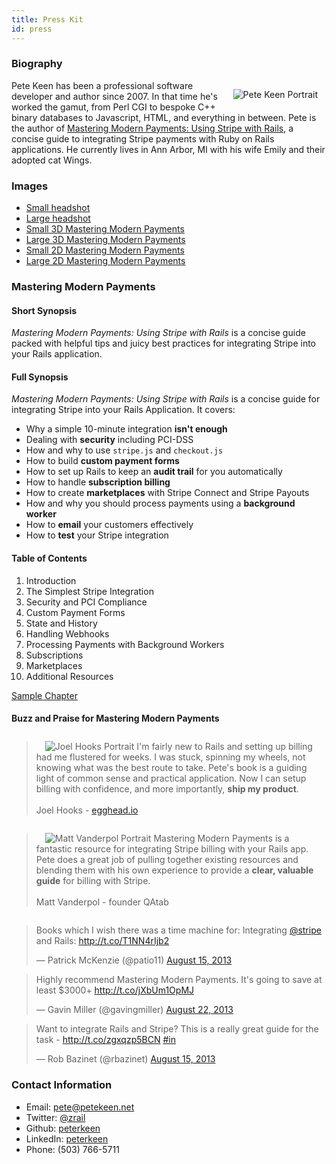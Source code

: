 ```yaml
---
title: Press Kit
id: press
---
```


### Biography

<p>
<img class="thumbnail" src="https://d2s7foagexgnc2.cloudfront.net/files/54919f94183b56488a1e/me-small.png" style="float:right;margin:1em" alt="Pete Keen Portrait">
Pete Keen has been a professional software developer and author since 2007. In that time he's worked the gamut, from Perl CGI to bespoke C++ binary databases to Javascript, HTML, and everything in between. Pete is the author of <a href="https://www.petekeen.net/mastering-modern-payments">Mastering Modern Payments: Using Stripe with Rails</a>, a concise guide to integrating Stripe payments with Ruby on Rails applications. He currently lives in Ann Arbor, MI with his wife Emily and their adopted cat Wings.
</p>

### Images

* [Small headshot](https://d2s7foagexgnc2.cloudfront.net/files/54919f94183b56488a1e/me-small.png)
* [Large headshot](https://d2s7foagexgnc2.cloudfront.net/files/afe3b485fe17d72e13bd/me.png)
* [Small 3D Mastering Modern Payments](https://d2s7foagexgnc2.cloudfront.net/files/9e8485ea8977967c7fe7/paperbacklandscape-1.png)
* [Large 3D Mastering Modern Payments](https://d2s7foagexgnc2.cloudfront.net/files/22bcd13dfa8a8d0df759/paperbacklandscape-1.jpg)
* [Small 2D Mastering Modern Payments](https://d2s7foagexgnc2.cloudfront.net/files/20608517c3d6f8fc6d83/cover_card_small.png)
* [Large 2D Mastering Modern Payments](https://d2s7foagexgnc2.cloudfront.net/files/0324e1c09b2d8ea1a8d0/cover_card.png)

### Mastering Modern Payments

#### Short Synopsis

*Mastering Modern Payments: Using Stripe with Rails* is a concise guide packed with helpful tips and juicy best practices for integrating Stripe into your Rails application.

#### Full Synopsis

*Mastering Modern Payments: Using Stripe with Rails* is a concise guide for integrating Stripe into your Rails Application. It covers:

* Why a simple 10-minute integration <strong>isn't enough</strong>
* Dealing with <strong>security</strong> including PCI-DSS
* How and why to use <code>stripe.js</code> and <code>checkout.js</code>
* How to build <strong>custom payment forms</strong>
* How to set up Rails to keep an <strong>audit trail</strong> for you automatically
* How to handle <strong>subscription billing</strong>
* How to create <strong>marketplaces</strong> with Stripe Connect and Stripe Payouts
* How and why you should process payments using a <strong>background worker</strong>
* How to <strong>email</strong> your customers effectively
* How to <strong>test</strong> your Stripe integration

#### Table of Contents

<ol>
<li>Introduction
<li>The Simplest Stripe Integration
<li>Security and PCI Compliance
<li>Custom Payment Forms
<li>State and History
<li>Handling Webhooks
<li>Processing Payments with Background Workers
<li>Subscriptions
<li>Marketplaces
<li>Additional Resources
</ol>

[Sample Chapter](https://d2s7foagexgnc2.cloudfront.net/files/d9ed6537b33af1b9b867/mastering-modern-payments-sample-chapter.pdf)

#### Buzz and Praise for Mastering Modern Payments

<div style="margin-bottom: 2em; margin-top: 2em;">
  <blockquote>
    <img class="thumbnail pull-right" src="https://d2s7foagexgnc2.cloudfront.net/files/44c0588613cc0bdf47cf/joel_hooks.jpg" style="margin-left: 1em;" alt="Joel Hooks Portrait">
      I'm fairly new to Rails and setting up billing had me flustered for weeks. I was stuck, spinning my wheels, not knowing what was the best route to take. Pete's book is a guiding light of common sense and practical application. Now I can setup billing with confidence, and more importantly, <strong>ship my product</strong>.
      <br><br>
      Joel Hooks - <a href="http://egghead.io">egghead.io</a>
  </blockquote>
</div>

<div style="margin-bottom: 2em; margin-top: 2em;">
  <blockquote>
    <img class="thumbnail pull-right" src="https://d2s7foagexgnc2.cloudfront.net/files/2a34b4be575a85bdf517/matt_vanderpol.jpg" style="margin-left: 1em;" alt="Matt Vanderpol Portrait">
      Mastering Modern Payments is a fantastic resource for integrating Stripe billing with your Rails app. Pete does a great job of pulling together existing resources and blending them with his own experience to provide a <strong>clear, valuable guide</strong> for billing with Stripe.
      <br><br>
      Matt Vanderpol - founder QAtab
  </blockquote>
</div>

<blockquote class="twitter-tweet"><p>Books which I wish there was a time machine for: Integrating <a href="https://twitter.com/stripe">@stripe</a> and Rails: <a href="http://t.co/T1NN4rIjb2">http://t.co/T1NN4rIjb2</a></p>&mdash; Patrick McKenzie (@patio11) <a href="https://twitter.com/patio11/statuses/368130142595325952">August 15, 2013</a></blockquote>
<script async src="//platform.twitter.com/widgets.js" charset="utf-8"></script>

<blockquote class="twitter-tweet"><p>Highly recommend Mastering Modern Payments. It&#39;s going to save at least $3000+ <a href="http://t.co/jXbUm1OpMJ">http://t.co/jXbUm1OpMJ</a></p>&mdash; Gavin Miller (@gavingmiller) <a href="https://twitter.com/gavingmiller/statuses/370571990261694464">August 22, 2013</a></blockquote>
<script async src="//platform.twitter.com/widgets.js" charset="utf-8"></script>

<blockquote class="twitter-tweet"><p>Want to integrate Rails and Stripe? This is a really great guide for the task - <a href="http://t.co/zgxqzp5BCN">http://t.co/zgxqzp5BCN</a> <a href="https://twitter.com/search?q=%23in&amp;src=hash">#in</a></p>&mdash; Rob Bazinet (@rbazinet) <a href="https://twitter.com/rbazinet/statuses/368002764162727936">August 15, 2013</a></blockquote>
<script async src="//platform.twitter.com/widgets.js" charset="utf-8"></script>

### Contact Information

* <i class="icon-envelope"></i> Email: [pete@petekeen.net](mailto:pete@petekeen.net)
* <i class="icon-twitter"></i> Twitter: [@zrail](http://twitter.com/zrail)
* <i class="icon-github"></i> Github: [peterkeen](https://github.com/peterkeen)
* <i class="icon-linkedin"></i> LinkedIn: [peterkeen](http://www.linkedin.com/in/peterkeen)
* <i class="icon-phone"></i> Phone: (503) 766-5711
